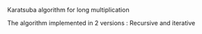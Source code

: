 Karatsuba algorithm for long multiplication

The algorithm implemented in 2 versions : Recursive and iterative

